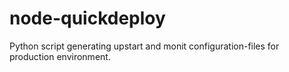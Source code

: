 node-quickdeploy
================

Python script generating upstart and monit configuration-files for production environment.